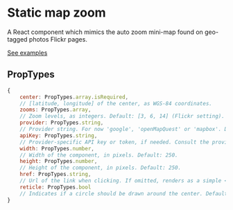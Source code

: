 Static map zoom
===

A React component which mimics the auto zoom mini-map found on geo-tagged photos Flickr pages.

[See examples](http://bbecquet.github.io/react-staticMapZoom/example-es5)

## PropTypes

```javascript
{
    center: PropTypes.array.isRequired,
    // [latitude, longitude] of the center, as WGS-84 coordinates.
    zooms: PropTypes.array,
    // Zoom levels, as integers. Default: [3, 6, 14] (Flickr setting).
    provider: PropTypes.string,
    // Provider string. For now 'google', 'openMapQuest' or 'mapbox'. Default: 'google'.
    apiKey: PropTypes.string,
    // Provider-specific API key or token, if needed. Consult the provider's doc.
    width: PropTypes.number,
    // Width of the component, in pixels. Default: 250.
    height: PropTypes.number,
    // Height of the component, in pixels. Default: 250.
    href: PropTypes.string,
    // Url of the link when clicking. If omitted, renders as a simple <div>. Default: none.
    reticle: PropTypes.bool
    // Indicates if a circle should be drawn around the center. Default: false.
}
```
